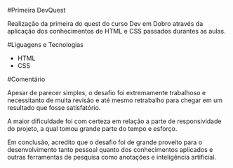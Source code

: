#Primeira DevQuest

Realização da primeira do quest do curso Dev em Dobro através da aplicação dos conhecimentos de HTML e CSS passados durantes as aulas.

#Liguagens e Tecnologias

- HTML
- CSS

#Comentário

Apesar de parecer simples, o desafio foi extremamente trabalhoso e necessitanto de muita revisão e até mesmo retrabalho para chegar em um resultado que fosse satisfatório.

A maior dificuldade foi com certeza em relação a parte de responsividade do projeto, a qual tomou grande parte do tempo e esforço.

Em conclusão, acredito que o desafio foi de grande proveito para o desenvolvimento tanto pessoal quanto dos conhecimentos aplicados e outras ferramentas de pesquisa como anotações e inteligência artificial.
